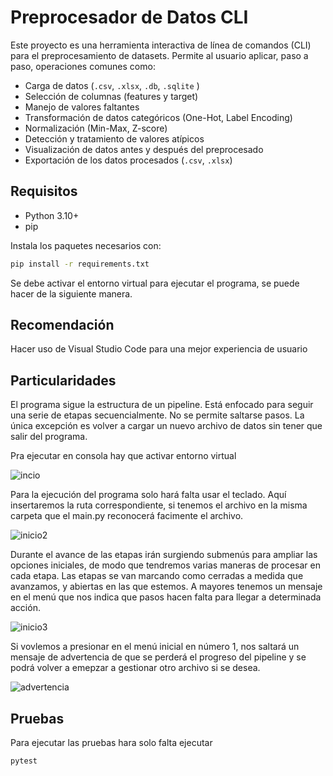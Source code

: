 #  Preprocesador de Datos CLI

Este proyecto es una herramienta interactiva de línea de comandos (CLI) para el preprocesamiento de datasets. Permite al usuario aplicar, paso a paso, operaciones comunes como:

- Carga de datos (`.csv`, `.xlsx`, `.db`, `.sqlite` )
- Selección de columnas (features y target)
- Manejo de valores faltantes
- Transformación de datos categóricos (One-Hot, Label Encoding)
- Normalización (Min-Max, Z-score)
- Detección y tratamiento de valores atípicos
- Visualización de datos antes y después del preprocesado
- Exportación de los datos procesados (`.csv`, `.xlsx`)

##  Requisitos

- Python 3.10+
- pip

Instala los paquetes necesarios con:

```bash
pip install -r requirements.txt
```
Se debe activar el entorno virtual para ejecutar el programa, se puede hacer de la siguiente manera.



##  Recomendación

Hacer uso de Visual Studio Code para una mejor experiencia de usuario

##  Particularidades

El programa sigue la estructura de un pipeline. Está enfocado para seguir una serie de etapas secuencialmente. No se permite saltarse pasos. La única excepción es volver a cargar un nuevo archivo de datos sin tener que salir del programa.

Pra ejecutar en consola hay que activar entorno virtual 

![incio](https://github.com/user-attachments/assets/d85eb9c7-ea87-4415-8bd8-5fbffc4fa82b)

Para la ejecución del programa solo hará falta usar el teclado.
Aquí insertaremos la ruta correspondiente, si tenemos el archivo en la misma carpeta que el main.py reconocerá facimente el archivo. 

![inicio2](https://github.com/user-attachments/assets/50539319-3b7e-43a2-a628-39beec5b3dac)

Durante el avance de las etapas irán surgiendo submenús para ampliar las opciones iniciales, de modo que tendremos varias maneras de procesar en cada etapa. Las etapas se van marcando como cerradas a medida que avanzamos, y abiertas en las que estemos. A mayores tenemos un mensaje en el menú que nos indica que pasos hacen falta para llegar a determinada acción.

![inicio3](https://github.com/user-attachments/assets/ba79b6af-723d-4385-a996-5b7db4c3ad07)

Si vovlemos a presionar en el menú inicial en número 1, nos saltará un mensaje de advertencia de que se perderá el progreso del pipeline y se podrá volver a emepzar a gestionar otro archivo si se desea.

![advertencia](https://github.com/user-attachments/assets/21642b7b-821c-4c1c-811c-08451dc22619)

##   Pruebas 

Para ejecutar las pruebas hara solo falta ejecutar 


```bash
pytest
```



